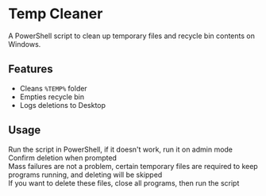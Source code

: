 # Temp Cleaner

A PowerShell script to clean up temporary files and recycle bin contents on Windows.

## Features
- Cleans `%TEMP%` folder  
- Empties recycle bin  
- Logs deletions to Desktop  

## Usage
Run the script in PowerShell, if it doesn't work, run it on admin mode  
Confirm deletion when prompted  
Mass failures are not a problem, certain temporary files are required to keep programs running, and deleting will be skipped  
If you want to delete these files, close all programs, then run the script  
